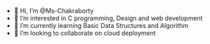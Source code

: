 - 👋 Hi, I’m @Ms-Chakraborty
- 👀 I’m interested in C programming, Design and web development
- 🌱 I’m currently learning Basic Data Structures and Algorithm
- 💞️ I’m looking to collaborate on cloud deployment
  

<!---
Ms-Chakraborty/Ms-Chakraborty is a ✨ special ✨ repository because its `README.md` (this file) appears on your GitHub profile.
You can click the Preview link to take a look at your changes.
--->
